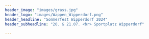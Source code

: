 ```yaml
---
header_image: "images/grass.jpg"
header_logo: "images/Wappen_Wipperdorf.png"
header_headline: "Sommerfest Wipperdorf 2024"
header_subheadline: "20. & 21.07. <br> Sportplatz Wipperdorf"

---
```

